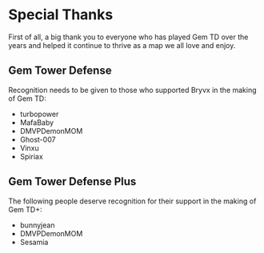 # Special Thanks

First of all, a big thank you to everyone who has played Gem TD over the years
and helped it continue to thrive as a map we all love and enjoy.

## Gem Tower Defense

Recognition needs to be given to those who supported Bryvx in the making of
Gem TD:

- turbopower
- MafaBaby
- DMVPDemonMOM
- Ghost-007
- Vinxu
- Spiriax

## Gem Tower Defense Plus

The following people deserve recognition for their support in the making of
Gem TD+:

- bunnyjean
- DMVPDemonMOM
- Sesamia
